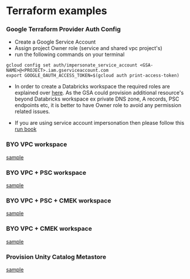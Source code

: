 # Terraform examples

### Google Terraform Provider Auth Config
- Create a Google Service Account
- Assign project Owner role (service and shared vpc project's)
- run the following commands on your terminal
```
gcloud config set auth/impersonate_service_account <GSA-NAME>@<PROJECT>.iam.gserviceaccount.com
export GOOGLE_OAUTH_ACCESS_TOKEN=$(gcloud auth print-access-token)
```
- In order to create a Databricks workspace the required roles are explained over [here](https://docs.gcp.databricks.com/administration-guide/cloud-configurations/gcp/customer-managed-vpc.html#role-requirements). As the GSA could provision additional resource's beyond Databricks workspace ex private DNS zone, A records, PSC endpoints etc, it is better to have Owner role to avoid any permission related issues.

- If you are using service account impersonation then please follow this [run book](../terraform-scripts/sa-impersonation.md)
### BYO VPC workspace
[sample](../terraform-scripts/byovpc-ws/workspace.tf)
### BYO VPC + PSC workspace
[sample](../terraform-scripts/byovpc-psc-ws/workspace.tf)
### BYO VPC + PSC + CMEK workspace
[sample](../terraform-scripts/byovpc-psc-cmek-ws/workspace.tf)
### BYO VPC + CMEK workspace
[sample](../terraform-scripts/byovpc-cmek-ws/workspace.tf)
### Provision Unity Catalog Metastore
[sample](../terraform-scripts/uc/unity-setup.tf)